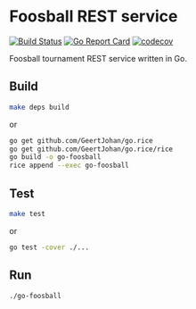 # Foosball REST service

[![Build Status](https://github.com/jensborch/go-foosball/actions/workflows/go.yml/badge.svg)](https://github.com/jensborch/go-foosball/actions/workflows/go.yml)
[![Go Report Card](https://goreportcard.com/badge/github.com/jensborch/go-foosball)](https://goreportcard.com/report/github.com/jensborch/go-foosball)
[![codecov](https://codecov.io/gh/jensborch/go-foosball/branch/master/graph/badge.svg)](https://codecov.io/gh/jensborch/go-foosball)

Foosball tournament REST service written in Go.

## Build

```sh
make deps build
```

or

```sh
go get github.com/GeertJohan/go.rice
go get github.com/GeertJohan/go.rice/rice
go build -o go-foosball
rice append --exec go-foosball
```

## Test

```sh
make test
```

or

```sh
go test -cover ./...
```

## Run

```sh
./go-foosball
```
